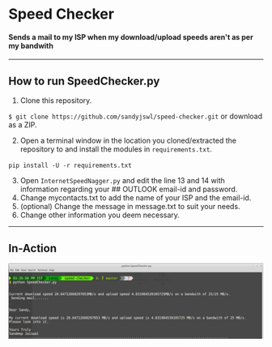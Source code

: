 # Speed Checker
#### Sends a mail to my ISP when my download/upload speeds aren't as per my bandwith

***

## How to run SpeedChecker.py

1. Clone this repository.

  `$ git clone https://github.com/sandyjswl/speed-checker.git`
  or download as a ZIP.

2. Open a terminal window in the location you cloned/extracted the repository to and install the modules in `requirements.txt`.

  `pip install -U -r requirements.txt`

3. Open `InternetSpeedNagger.py` and edit the line 13 and 14 with information regarding your ## OUTLOOK email-id and password.
4. Change mycontacts.txt to add the name of your ISP and the email-id.
5. (optional) Change the message in message.txt to suit your needs.
6. Change other information you deem necessary.

*** 

## In-Action
![Alt text](Screenshot.png)



